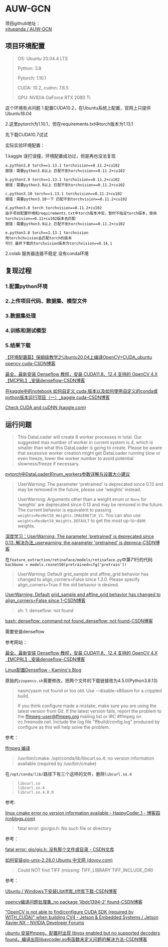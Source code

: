 # AUW-GCN

项目github地址：  
[xjtupanda / AUW-GCN](https://github.com/xjtupanda/AUW-GCN)

## 项目环境配置

> OS: Ubuntu 20.04.4 LTS  
>
> Python: 3.8 
>
> Pytorch: 1.10.1  
>
> CUDA: 10.2, cudnn: 7.6.5  
>
> GPU: NVIDIA GeForce RTX 2080 Ti  

这个环境有点问题
1.配置CUDA10.2，在Ubuntu系统上配置，官网上只提供Ubuntu18.04  

2.这里pytorch为1.10.1，但在requirements.txt中torch版本为1.13.1

先下载CUDA10.7试试

实际实验环境配置：

1.kaggle
误打误撞，环境配置成功过，但是再也没法复现  

    a.python3.8 torch==1.13.1 torchvision==0.11.2+cu102
    报错：需要python3.8以上 匹配不到torchvision==0.11.2+cu102
    
    b.python3.9 torch==1.13.1 torchvision==0.11.2+cu102
    报错：需要python3.9以上 匹配不到torchvision==0.11.2+cu102
    
    c.python3.10 torch==1.13.1 torchvision==0.11.2+cu102
    报错：需要python3.10一下 匹配不到torchvision==0.11.2+cu102
    
    d.python3.8 torch torchvision==0.11.2+cu102
    由于项目配置环境和requirements.txt中torch版本冲突，暂时不指定torch版本，使用torchvision==0.11+cu102版本去匹配
    报错：需要python3.9以上 匹配不到torchvision==0.11.2+cu102
    
    e.python3.8 torch==1.13.1 torchvision
    用torchchvision去匹配torch的版本
    可行 最终下载的torchvision版本为torchvision==0.14.1

2.colab
服务器连接不稳定
没有conda环境

## 复现过程

### 1.配置python环境

### 2.上传项目代码、数据集、模型文件

### 3.数据集处理

### 4.训练和测试模型

### 5.结果下载

[【环境配置篇】保姆级教学之Ubuntu20.04上编译OpenCV+CUDA_ubuntu opencv cuda-CSDN博客](https://blog.csdn.net/ChunjieShan/article/details/125391238)

[最全、最新安装 Denseflow 教程，安装 CUDA11.8、12.4 支持的 OpenCV 4.X【MCPRL】_安装denseflow-CSDN博客](https://blog.csdn.net/baihupleonly/article/details/139360191)

[在kaggle中的notebook 如何自定义 cuda 版本以及如何使用自定义的conda或python版本运行项目（一）_kaggle cuda-CSDN博客](https://blog.csdn.net/Magicapprentice/article/details/139148080)

[Check CUDA and cuDNN (kaggle.com)](https://www.kaggle.com/code/titericz/check-cuda-and-cudnn)

## 运行问题

> This DataLoader will create 8 worker processes in total. Our suggested max number of worker in current system is 4, which is smaller than what this DataLoader is going to create. Please be aware that excessive worker creation might get DataLoader running slow or even freeze, lower the worker number to avoid potential slowness/freeze if necessary.

[pytorch中DataLoader的num_workers参数详解与设置大小建议](https://blog.csdn.net/qq_28057379/article/details/115427052)



> UserWarning: The parameter 'pretrained' is deprecated since 0.13 and may be removed in the future, please use 'weights' instead.
>
> 
>
> UserWarning: Arguments other than a weight enum or `None` for 'weights' are deprecated since 0.13 and may be removed in the future. The current behavior is equivalent to passing `weights=ResNet50_Weights.IMAGENET1K_V1`. You can also use `weights=ResNet50_Weights.DEFAULT` to get the most up-to-date weights.

[深度学习：UserWarning: The parameter ‘pretrained‘ is deprecated since 0.13..解决办法_userwarning: the parameter 'pretrained' is depreca-CSDN博客](https://blog.csdn.net/qudunan6468/article/details/133808253)

在`feature_extraction/retinaface/models/retinaface.py`中第71行的代码`backbone = models.resnet50(pretrained=cfg['pretrain'])`



> UserWarning: Default grid_sample and affine_grid behavior has changed to align_corners=False since 1.3.0. Please specify align_corners=True if the old behavior is desired.

[UserWarning: Default grid_sample and affine_grid behavior has changed to align_corners=False since 1-CSDN博客](https://blog.csdn.net/m0_51233386/article/details/128489132)



> sh: 1: denseflow: not found

[bash: denseflow: command not found_denseflow: not found-CSDN博客](https://blog.csdn.net/qq_45047510/article/details/131333122)

需要安装denseflow

参考网站：

[最全、最新安装 Denseflow 教程，安装 CUDA11.8、12.4 支持的 OpenCV 4.X【MCPRL】_安装denseflow-CSDN博客](https://blog.csdn.net/baihupleonly/article/details/139360191)

[Linux配置Denseflow - Kamino's Blog](https://blog.kamino.link/2022/05/01/Linux配置Denseflow/)

原始的`zzopencv.sh`需要修改，把两个文件的下载链接改为4.5.0(Python3.8.13)



> nasm/yasm not found or too old. Use --disable-x86asm for a crippled build.
>
> If you think configure made a mistake, make sure you are using the latest
> version from Git.  If the latest version fails, report the problem to the
> ffmpeg-user@ffmpeg.org mailing list or IRC #ffmpeg on irc.freenode.net.
> Include the log file "ffbuild/config.log" produced by configure as this will help
> solve the problem.

参考：

[ffmpeg 编译](https://www.cnblogs.com/zhaohu/p/9488805.html)



> /usr/bin/cmake: /opt/conda/lib/libcurl.so.4: no version information available (required by /usr/bin/cmake)

在`/opt/conda/lib/`路径下有三个这样的文件，删除`libcurl.so.4`

> ```
> libcurl.so
> libcurl.so.4
> libcurl.so.4.8.0
> ```

参考:

[linux cmake error no version information available - HappyCoder_1 - 博客园 (cnblogs.com)](https://www.cnblogs.com/132818Creator/p/13091631.html)



> fatal error: gio/gio.h: No such file or directory



参考：

[fatal error: gio/gio.h: 没有那个文件或目录 - CSDN文库](https://wenku.csdn.net/answer/0d2d12f8f9704a56bfe4cd616b29315b)

[如何安装gio-unix-2.28.0 Ubuntu 中文网 (dovov.com)](https://ubuntu.dovov.com/14536/如何安装gio-unix-2-28-0.html)



> Could NOT find TIFF (missing: TIFF_LIBRARY TIFF_INCLUDE_DIR)

参考：

[Ubuntu / Windows下安装Libtiff库_tiff库下载-CSDN博客](https://blog.csdn.net/qq_30354455/article/details/90757239)

[opencv编译问题处理集_no package 'libdc1394-2' found-CSDN博客](https://blog.csdn.net/weixin_34910922/article/details/118095033)



["OpenCV is not able to find/configure CUDA SDK (required by WITH_CUDA)" when building CV4 - Jetson & Embedded Systems / Jetson Xavier NX - NVIDIA Developer Forums](https://forums.developer.nvidia.com/t/opencv-is-not-able-to-find-configure-cuda-sdk-required-by-with-cuda-when-building-cv4/147870)



[ubuntu 安装ffmpeg，配置时出现 libvpx enabled but no supported decoders found，编译出现libavcoder.so有函数未定义问题的解决方法-CSDN博客](https://blog.csdn.net/weixin_42232238/article/details/106072886)
